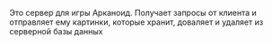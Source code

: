Это сервер для игры Арканоид.
Получает запросы от клиента и отправляет ему картинки, которые хранит, доваляет и удаляет из серверной базы данных